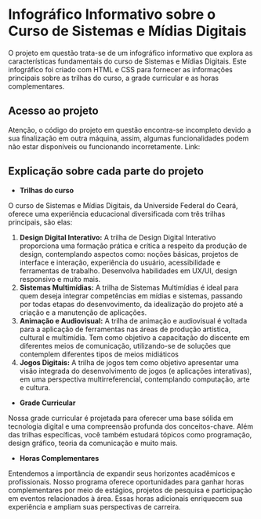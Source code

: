 # Infográfico Informativo sobre o Curso de Sistemas e Mídias Digitais

O projeto em questão trata-se de um infográfico informativo que explora as características fundamentais do curso de Sistemas e Mídias Digitais. Este infográfico foi criado com HTML e CSS para fornecer as informações principais sobre as trilhas do curso, a grade curricular e as horas complementares.

## Acesso ao projeto

Atenção, o código do projeto em questão encontra-se incompleto devido a sua finalização em outra máquina, assim, algumas funcionalidades podem não estar disponíveis ou funcionando incorretamente.
Link: 

## Explicação sobre cada parte do projeto
- **Trilhas do curso**
 
O curso de Sistemas e Mídias Digitais, da Universide Federal do Ceará, oferece uma experiência educacional diversificada com três trilhas principais, são elas:
  1. **Design Digital Interativo:** A trilha de Design Digital Interativo proporciona uma formação prática e crítica a respeito da produção de design, contemplando aspectos como: noções básicas, projetos de interface e interação, experiência do usuário, acessibilidade e ferramentas de trabalho. Desenvolva habilidades em UX/UI, design responsivo e muito mais.
  2. **Sistemas Multimídias:**  A trilha de Sistemas Multimídias é ideal para quem deseja integrar competências em mídias e sistemas, passando por todas etapas do desenvovimento, da idealização do projeto até a criação e a manutenção de aplicações.
  3. **Animação e Audiovisual:** A trilha de animação e audiovisual é voltada para a aplicação de ferramentas nas áreas de produção artística, cultural e multimídia. Tem como objetivo a capacitação do discente em diferentes meios de comunicação, utilizando-se de soluções que contemplem diferentes tipos de meios midiáticos
  4. **Jogos Digitais:** A trilha de jogos tem como objetivo apresentar uma visão integrada do desenvolvimento de jogos (e aplicações interativas), em uma perspectiva multirreferencial, contemplando computação, arte e cultura.

- **Grade Curricular**

Nossa grade curricular é projetada para oferecer uma base sólida em tecnologia digital e uma compreensão profunda dos conceitos-chave. Além das trilhas específicas, você também estudará tópicos como programação, design gráfico, teoria da comunicação e muito mais.

- **Horas Complementares**
  
Entendemos a importância de expandir seus horizontes acadêmicos e profissionais. Nosso programa oferece oportunidades para ganhar horas complementares por meio de estágios, projetos de pesquisa e participação em eventos relacionados à área. Essas horas adicionais enriquecem sua experiência e ampliam suas perspectivas de carreira.
